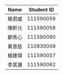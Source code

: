 | Name       | Student ID  |
|------------|-------------|
| 楊君威    | 111590059   |
| 陳軒元    | 111590058   |
| 鄭秀心    | 111590060   |
| 黃音慈    | 110830009   |
| 楊建璋    | 111590057   |
| 李其灝    | 111590062   |
